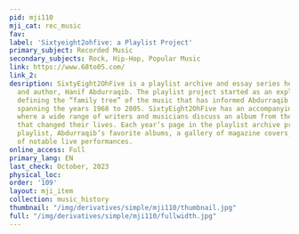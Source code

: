 ```yaml
---
pid: mji110
mji_cat: rec_music
fav: 
label: 'Sixtyeight2ohfive: a Playlist Project'
primary_subject: Recorded Music
secondary_subjects: Rock, Hip-Hop, Popular Music
link: https://www.68to05.com/
link_2: 
desription: SixtyEight2OhFive is a playlist archive and essay series helmed by poet
  and author, Hanif Abdurraqib. The playlist project started as an exploration in
  defining the “family tree” of the music that has informed Abdurraqib’s musical influences
  spanning the years 1968 to 2005. SixtyEight2OhFive has an accompanying essay series
  where a wide range of writers and musicians discuss an album from the range of years
  that changed their lives. Each year’s page in the playlist archive provides a Spotify
  playlist, Abdurraqib’s favorite albums, a gallery of magazine covers, and videos
  of notable live performances.
online_access: Full
primary_lang: EN
last_check: October, 2023
physical_loc: 
order: '109'
layout: mji_item
collection: music_history
thumbnail: "/img/derivatives/simple/mji110/thumbnail.jpg"
full: "/img/derivatives/simple/mji110/fullwidth.jpg"
---
```

